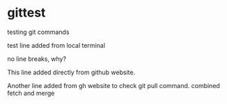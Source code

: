 # gittest
testing git commands

test line added from local terminal

no line breaks, why?

This line added directly from github website.

Another line added from gh website to check git pull command. combined fetch and merge
